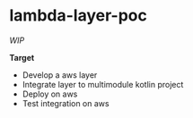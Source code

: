 # lambda-layer-poc

_WIP_ 

**Target**
- Develop a aws layer
- Integrate layer to multimodule kotlin project
- Deploy on aws
- Test integration on aws

